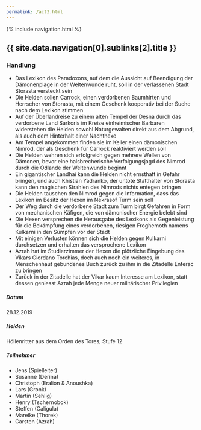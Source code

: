 ```yaml
---
permalink: /act3.html
---
```


{% include navigation.html %}

## {{ site.data.navigation[0].sublinks[2].title }}

### Handlung

* Das Lexikon des Paradoxons, auf dem die Aussicht auf Beendigung der Dämonenplage in der Weltenwunde ruht, soll in der verlassenen Stadt Storasta versteckt sein
* Die Helden sollen Carrock, einen verdorbenen Baumhirten und Herrscher von Storasta, mit einem Geschenk kooperativ bei der Suche nach dem Lexikon stimmen
* Auf der Überlandreise zu einem alten Tempel der Desna durch das verdorbene Land Sarkoris im Kreise einheimischer Barbaren widerstehen die Helden sowohl Naturgewalten direkt aus dem Abgrund, als auch dem Hinterhalt einer Nachthexe
* Am  Tempel angekommen finden sie im Keller einen dämonischen Nimrod, der als Geschenk für Carrock reaktiviert werden soll
* Die Helden wehren sich erfolgreich gegen mehrere Wellen von Dämonen, bevor eine halsbrecherische Verfolgungsjagd des Nimrod durch die Ödlande der Weltenwunde beginnt
* Ein gigantischer Landhai kann die Helden nicht ernsthaft in Gefahr bringen, und auch Khistian Yadranko, der untote Statthalter von Storasta kann den magischen Strahlen des Nimrods nichts entegen bringen
* Die Helden tauschen den Nimrod gegen die Information, dass das Lexikon im Besitz der Hexen im Nekrasof Turm sein soll
* Der Weg durch die verdorbene Stadt zum Turm birgt Gefahren in Form von mechanischen Käfigen, die von dämonischer Energie belebt sind
* Die Hexen versprechen die Herausgabe des Lexikons als Gegenleistung für die Bekämpfung eines verdorbenen, riesigen Froghemoth namens Kulkarni in den Sümpfen vor der Stadt
* Mit einigen Verlusten können sich die Helden gegen Kulkarni durchsetzen und erhalten das versprochene Lexikon
* Azrah hat im Studierzimmer der Hexen die plötzliche Eingebung des Vikars Giordano Torchias, doch auch noch ein weiteres, in Menschenhaut gebundenes Buch zurück zu ihm in die Zitadelle Enferac zu bringen
* Zurück in der Zitadelle hat der Vikar kaum Interesse am Lexikon, statt dessen geniesst Azrah jede Menge neuer militärischer Privilegien 

##### Datum

28.12.2019

##### Helden

Höllenritter aus dem Orden des Tores, Stufe 12

##### Teilnehmer

* Jens (Spielleiter)
* Susanne (Derina)
* Christoph (Eralion & Anoushka)
* Lars (Gronk)
* Martin (Sehlig)
* Henry (Tschernobok)
* Steffen (Caligula)
* Mareike (Thorek)
* Carsten (Azrah)
